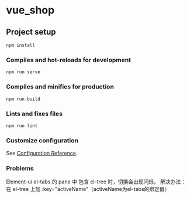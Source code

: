 # vue_shop

## Project setup
```
npm install
```

### Compiles and hot-reloads for development
```
npm run serve
```

### Compiles and minifies for production
```
npm run build
```

### Lints and fixes files
```
npm run lint
```

### Customize configuration
See [Configuration Reference](https://cli.vuejs.org/config/).

### Problems
Element-ui el-tabs 的 pane 中 包含 el-tree 时，切换会出现闪烁。
解决办法：
在 el-tree 上加 :key="activeName"（activeName为el-tabs的绑定值）
